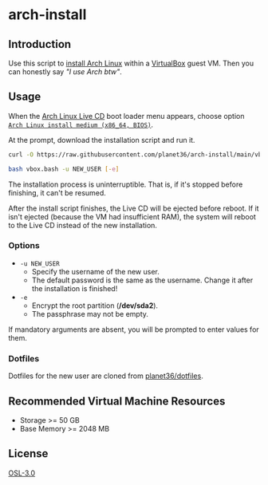# arch-install

## Introduction

Use this script to [install Arch Linux](https://wiki.archlinux.org/title/Installation_guide) within a [VirtualBox](https://www.virtualbox.org/) guest VM.  Then you can honestly say _"I use Arch btw"_.

## Usage

When the [Arch Linux Live CD](https://archlinux.org/download/) boot loader menu appears, choose option <u>`Arch Linux install medium (x86_64, BIOS)`</u>.

At the prompt, download the installation script and run it.
```sh
curl -O https://raw.githubusercontent.com/planet36/arch-install/main/vbox.bash

bash vbox.bash -u NEW_USER [-e]
```

The installation process is uninterruptible.  That is, if it's stopped before finishing, it can't be resumed.

After the install script finishes, the Live CD will be ejected before reboot.
If it isn't ejected (because the VM had insufficient RAM), the system will reboot to the Live CD instead of the new installation.

### Options

- `-u NEW_USER`
  - Specify the username of the new user.
  - The default password is the same as the username.  Change it after the installation is finished!
- `-e`
  - Encrypt the root partition (**/dev/sda2**).
  - The passphrase may not be empty.

If mandatory arguments are absent, you will be prompted to enter values for them.

### Dotfiles

Dotfiles for the new user are cloned from [planet36/dotfiles](https://github.com/planet36/dotfiles).

## Recommended Virtual Machine Resources

- Storage >= 50 GB
- Base Memory >= 2048 MB

## License

[OSL-3.0](https://opensource.org/license/osl-3-0-php/)

